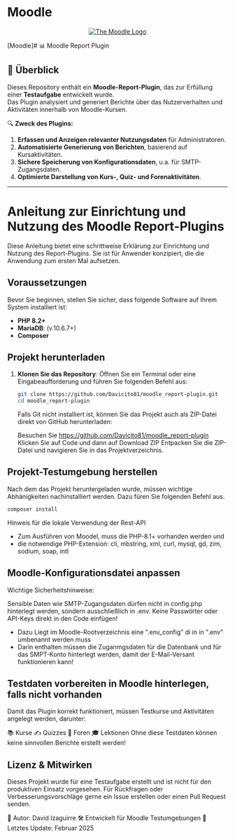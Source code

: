 # Moodle

<p align="center"><a href="https://moodle.org" target="_blank" title="Moodle Website">
  <img src="https://raw.githubusercontent.com/moodle/moodle/main/.github/moodlelogo.svg" alt="The Moodle Logo">
</a></p>

[Moodle]# 📊 Moodle Report Plugin

## 📖 **Überblick**
Dieses Repository enthält ein **Moodle-Report-Plugin**, das zur Erfüllung einer **Testaufgabe** entwickelt wurde.  
Das Plugin analysiert und generiert Berichte über das Nutzerverhalten und Aktivitäten innerhalb von Moodle-Kursen.

🔍 **Zweck des Plugins:**
1. **Erfassen und Anzeigen relevanter Nutzungsdaten** für Administratoren.
2. **Automatisierte Generierung von Berichten**, basierend auf Kursaktivitäten.
3. **Sichere Speicherung von Konfigurationsdaten**, u.a. für SMTP-Zugangsdaten.
4. **Optimierte Darstellung von Kurs-, Quiz- und Forenaktivitäten**.

---

# Anleitung zur Einrichtung und Nutzung des Moodle Report-Plugins

Diese Anleitung bietet eine schrittweise Erklärung zur Einrichtung und Nutzung des Report-Plugins.
Sie ist für Anwender konzipiert, die die Anwendung zum ersten Mal aufsetzen.

## Voraussetzungen

Bevor Sie beginnen, stellen Sie sicher, dass folgende Software auf Ihrem System installiert ist:

- **PHP 8.2+**
- **MariaDB**: (v.10.6.7+)
- **Composer** 
  
## Projekt herunterladen

1. **Klonen Sie das Repository**:
   Öffnen Sie ein Terminal oder eine Eingabeaufforderung und führen Sie folgenden Befehl aus:

   ```bash
   git clone https://github.com/Davicito81/moodle_report-plugin.git
   cd moodle_report-plugin
   ```
   Falls Git nicht installiert ist, können Sie das Projekt auch als ZIP-Datei direkt von GitHub herunterladen:

   Besuchen Sie https://github.com/Davicito81/moodle_report-plugin
   Klicken Sie auf Code und dann auf Download ZIP
   Entpacken Sie die ZIP-Datei und navigieren Sie in das Projektverzeichnis.

## Projekt-Testumgebung herstellen 
   Nach dem das Projekt heruntergeladen wurde, müssen wichtige Abhänigkeiten nachinstalliert werden.
   Dazu füren Sie folgenden Befehl aus.
   
   ```bash
   composer install
   ```

   Hinweis für die lokale Verwendung der Rest-API 
   - Zum Ausführen von Moodel, muss die PHP-8.1+ vorhanden werden und
   - die notwendige PHP-Extension: cli, mbstring, xml, curl, mysql, gd, zim, sodium, soap, intl    



## Moodle-Konfigurationsdatei anpassen
Wichtige Sicherheitshinweise:

Sensible Daten wie SMTP-Zugangsdaten dürfen nicht in config.php hinterlegt werden, sondern ausschließlich in .env.
Keine Passwörter oder API-Keys direkt in den Code einfügen!
- Dazu Liegt im Moodle-Rootverzeichnis eine ".env_config" di in in ".env" umbenannt werden muss
- Darin enthalten müssen die Zuganmgsdaten für die Datenbank und für das SMPT-Konto hinterlegt werden, damit der E-Mail-Versant funktionieren kann! 
  
## Testdaten vorbereiten in Moodle hinterlegen, falls nicht vorhanden
Damit das Plugin korrekt funktioniert, müssen Testkurse und Aktivitäten angelegt werden, darunter:

📚 Kurse
✍ Quizzes
💬 Foren
🎓 Lektionen
Ohne diese Testdaten können keine sinnvollen Berichte erstellt werden!


## Lizenz & Mitwirken
Dieses Projekt wurde für eine Testaufgabe erstellt und ist nicht für den produktiven Einsatz vorgesehen.
Für Rückfragen oder Verbesserungsvorschläge gerne ein Issue erstellen oder einen Pull Request senden.

📌 Autor: David Izaguirre
🛠 Entwickelt für Moodle Testumgebungen
📅 Letztes Update: Februar 2025

